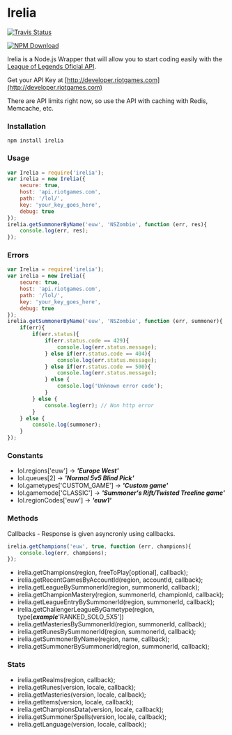 Irelia
======

[![Travis Status](https://api.travis-ci.org/alexperezpaya/irelia.png)](https://travis-ci.org/alexperezpaya/irelia)

[![NPM Download](https://nodei.co/npm/irelia.png?downloads=true)](https://www.npmjs.org/package/irelia)

Irelia is a Node.js Wrapper that will allow you to start coding easily with the [League of Legends Oficial API](http://developer.riotgames.com).

Get your API Key at [http://developer.riotgames.com](http://developer.riotgames.com)


There are API limits right now, so use the API with caching with Redis, Memcache, etc.


### Installation

```
npm install irelia
```

### Usage

```javascript
var Irelia = require('irelia');
var irelia = new Irelia({
	secure: true,
	host: 'api.riotgames.com',
	path: '/lol/',
	key: 'your_key_goes_here',
	debug: true
});
irelia.getSummonerByName('euw', 'NSZombie', function (err, res){
	console.log(err, res);
});
```

### Errors

```javascript
var Irelia = require('irelia');
var irelia = new Irelia({
	secure: true,
	host: 'api.riotgames.com',
	path: '/lol/',
	key: 'your_key_goes_here',
	debug: true
});
irelia.getSummonerByName('euw', 'NSZombie', function (err, summoner){
	if(err){
		if(err.status){
			if(err.status.code == 429){
				console.log(err.status.message);
			} else if(err.status.code == 404){
				console.log(err.status.message);
			} else if(err.status.code == 500){
				console.log(err.status.message);
			} else {
				console.log('Unknown error code');
			}
		} else {
			console.log(err); // Non http error
		}
	} else {
		console.log(summoner);
	}
});
```

### Constants

- lol.regions['euw'] -> ***'Europe West'***
- lol.queues[2] -> ***'Normal 5v5 Blind Pick'***
- lol.gametypes['CUSTOM_GAME'] -> ***'Custom game'***
- lol.gamemode['CLASSIC'] -> ***'Summoner's Rift/Twisted Treeline game'***
- lol.regionCodes['euw'] -> ***'euw1'***

### Methods

Callbacks - Response is given asyncronly using callbacks.
```javascript
irelia.getChampions('euw', true, function (err, champions){
	console.log(err, champions);
});
```

- irelia.getChampions(region, freeToPlay[optional], callback);
- irelia.getRecentGamesByAccountId(region, accountId, callback);
- irelia.getLeagueBySummonerId(region, summonerId, callback);
- irelia.getChampionMastery(region, summonerId, championId, callback);
- irelia.getLeagueEntryBySummonerId(region, summonerId, callback);
- irelia.getChallengerLeagueByGametype(region, type[***example***'RANKED_SOLO_5X5'])
- irelia.getMasteriesBySummonerId(region, summonerId, callback);
- irelia.getRunesBySummonerId(region, summonerId, callback);
- irelia.getSummonerByName(region, name, callback);
- irelia.getSummonerBySummonerId(region, summonerId, callback);

### Stats

- irelia.getRealms(region, callback);
- irelia.getRunes(version, locale, callback);
- irelia.getMasteries(version, locale, callback);
- irelia.getItems(version, locale, callback);
- irelia.getChampionsData(version, locale, callback);
- irelia.getSummonerSpells(version, locale, callback);
- irelia.getLanguage(version, locale, callback);

